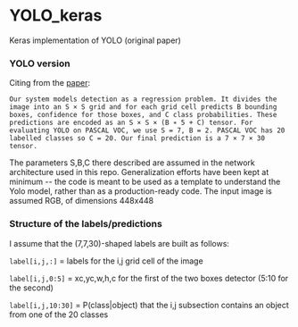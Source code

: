 # YOLO_keras
Keras implementation of YOLO (original paper)


### YOLO version

Citing from the [paper](https://arxiv.org/pdf/1506.02640.pdf):

``Our system models detection as a regression problem. It divides the image into an S × S grid and for each grid cell predicts B bounding boxes, confidence for those boxes, and C class probabilities. These predictions are encoded as an
S × S × (B ∗ 5 + C) tensor.
For evaluating YOLO on PASCAL VOC, we use S = 7, B = 2. PASCAL VOC has 20 labelled classes so C = 20. Our final prediction is a 7 × 7 × 30 tensor.``

The parameters S,B,C there described are assumed in the network architecture used in this repo. Generalization efforts have been kept at minimum -- the code is meant to be used as a template to understand the Yolo model, rather than as a production-ready code.
The input image is assumed RGB, of dimensions 448x448


### Structure of the labels/predictions
I assume that the (7,7,30)-shaped labels are built as follows:

`label[i,j,:]` = labels for the i,j grid cell of the image

`label[i,j,0:5]` = xc,yc,w,h,c for the first of the two boxes detector (5:10 for the second)

`label[i,j,10:30]` = P(class|object) that the i,j subsection contains an object from one of the 20 classes